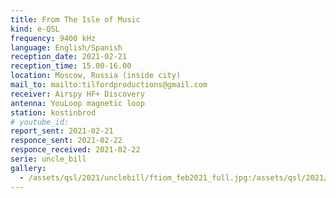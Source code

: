 ```yaml
---
title: From The Isle of Music
kind: e-QSL
frequency: 9400 kHz
language: English/Spanish
reception_date: 2021-02-21
reception_time: 15.00-16.00
location: Moscow, Russia (inside city)
mail_to: mailto:tilfordproductions@gmail.com
receiver: Airspy HF+ Discovery
antenna: YouLoop magnetic loop
station: kostinbrod
# youtube_id:  
report_sent: 2021-02-21
responce_sent: 2021-02-22
responce_received: 2021-02-22
serie: uncle_bill
gallery:
  - /assets/qsl/2021/unclebill/ftiom_feb2021_full.jpg:/assets/qsl/2021/unclebill/ftiom_feb2021_small.jpg
---
```

